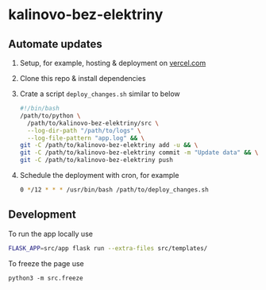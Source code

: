 # kalinovo-bez-elektriny

## Automate updates

1. Setup, for example, hosting & deployment on [vercel.com](https://vercel.com/)
2. Clone this repo & install dependencies
3. Crate a script `deploy_changes.sh` similar to below
   ```bash
   #!/bin/bash
   /path/to/python \
     /path/to/kalinovo-bez-elektriny/src \
     --log-dir-path "/path/to/logs" \
     --log-file-pattern "app.log" && \
   git -C /path/to/kalinovo-bez-elektriny add -u && \
   git -C /path/to/kalinovo-bez-elektriny commit -m "Update data" && \
   git -C /path/to/kalinovo-bez-elektriny push
   ```

4. Schedule the deployment with cron, for example

   ```bash
   0 */12 * * * /usr/bin/bash /path/to/deploy_changes.sh
   ```


## Development

To run the app locally use
```bash
FLASK_APP=src/app flask run --extra-files src/templates/
```

To freeze the page use
```
python3 -m src.freeze
```
